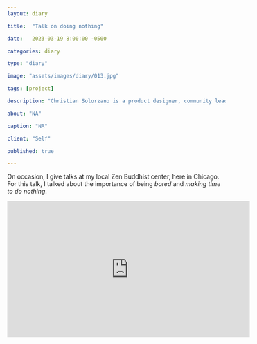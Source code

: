 ```yaml
---
layout: diary

title:  "Talk on doing nothing"

date:   2023-03-19 8:00:00 -0500

categories: diary

type: "diary"

image: "assets/images/diary/013.jpg"

tags: [project]

description: "Christian Solorzano is a product designer, community leader, educator, and podcast host."

about: "NA"

caption: "NA"

client: "Self"

published: true

---
```


On occasion, I give talks at my local Zen Buddhist center, here in Chicago. For this talk, I talked about the 
importance of being *bored* and *making time to do nothing*.

<iframe width="560" height="315" src="https://www.youtube.com/embed/5vNU9F1h7cg?si=ppag9qiZC9_ogliB" title="YouTube video player" frameborder="0" allow="accelerometer; autoplay; clipboard-write; encrypted-media; gyroscope; picture-in-picture; web-share" allowfullscreen></iframe>
